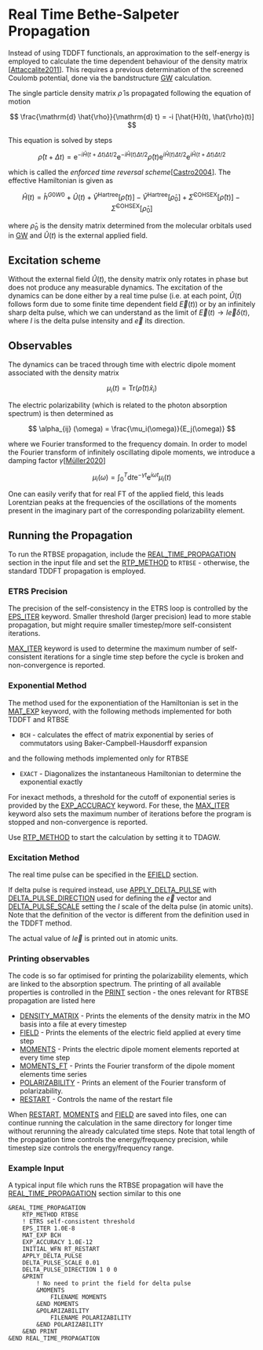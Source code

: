 # Real Time Bethe-Salpeter Propagation

Instead of using TDDFT functionals, an approximation to the self-energy is employed to calculate the
time dependent behaviour of the density matrix
\[[Attaccalite2011](http://dx.doi.org/10.1103/PhysRevB.84.245110)\]. This requires a previous
determination of the screened Coulomb potential, done via the bandstructure
[GW](#CP2K_INPUT.FORCE_EVAL.PROPERTIES.BANDSTRUCTURE.GW) calculation.

The single particle density matrix $\hat{\rho}$ is propagated following the equation of motion

$$ \frac{\mathrm{d} \hat{\rho}}{\mathrm{d} t} = -i [\hat{H}(t), \hat{\rho}(t)] $$

This equation is solved by steps

$$ \hat{\rho} (t + \Delta t) = \mathrm{e} ^ {- i \hat{H} (t+\Delta t) \Delta t/2} \mathrm{e} ^ {-i \hat{H}(t) \Delta t/2}
\hat{\rho} (t) \mathrm{e} ^ {i \hat{H}(t) \Delta t/2} \mathrm{e} ^ {i \hat{H} (t + \Delta t) \Delta t/2}$$

which is called the _enforced time reversal
scheme_\[[Castro2004](https://doi.org/10.1063/1.1774980)\]. The effective Hamiltonian is given as

$$ \hat{H}(t) = \hat{h}^{G0W0} + \hat{U} (t) +
\hat{V}^{\mathrm{Hartree}} [\hat{\rho}(t)] - \hat{V}^{\mathrm{Hartree}} [\hat{\rho}_0] +
\hat{\Sigma}^{\mathrm{COHSEX}}[\hat{\rho}(t)] - \hat{\Sigma}^{\mathrm{COHSEX}}[\hat{\rho}_0]
$$

where $\hat{\rho}_0$ is the density matrix determined from the molecular orbitals used in
[GW](#CP2K_INPUT.FORCE_EVAL.PROPERTIES.BANDSTRUCTURE.GW) and $\hat{U}(t)$ is the external applied
field.

## Excitation scheme

Without the external field $\hat{U}(t)$, the density matrix only rotates in phase but does not
produce any measurable dynamics. The excitation of the dynamics can be done either by a real time
pulse (i.e. at each point, $\hat{U}(t)$ follows form due to some finite time dependent field
$\vec{E}(t)$) or by an infinitely sharp delta pulse, which we can understand as the limit of
$\vec{E}(t) \to I \vec{e} \delta(t)$, where $I$ is the delta pulse intensity and $\vec{e}$ its
direction.

## Observables

The dynamics can be traced through time with electric dipole moment associated with the density
matrix

$$ \mu_i(t) = \mathrm{Tr} (\hat{\rho}(t) \hat{x}_i)
$$

The electric polarizability (which is related to the photon absorption spectrum) is then determined
as

$$ \alpha_{ij} (\omega) = \frac{\mu_i(\omega)}{E_j(\omega)}
$$

where we Fourier transformed to the frequency domain. In order to model the Fourier transform of
infinitely oscillating dipole moments, we introduce a damping factor
$\gamma$\[[Müller2020](https://doi.org/10.1002/jcc.26412)\]

$$ \mu_i(\omega) = \int _ 0 ^ T \mathrm{d}t \mathrm{e}^{-\gamma t} \mathrm{e} ^ {i \omega t} \mu_i(t)
$$

One can easily verify that for real FT of the applied field, this leads Lorentzian peaks at the
frequencies of the oscillations of the moments present in the imaginary part of the corresponding
polarizability element.

## Running the Propagation

To run the RTBSE propagation, include the
[REAL_TIME_PROPAGATION](#CP2K_INPUT.FORCE_EVAL.DFT.REAL_TIME_PROPAGATION) section in the input file
and set the [RTP_METHOD](#CP2K_INPUT.FORCE_EVAL.DFT.REAL_TIME_PROPAGATION.RTP_METHOD) to `RTBSE` -
otherwise, the standard TDDFT propagation is employed.

### ETRS Precision

The precision of the self-consistency in the ETRS loop is controlled by the
[EPS_ITER](#CP2K_INPUT.FORCE_EVAL.DFT.REAL_TIME_PROPAGATION.EPS_ITER) keyword. Smaller threshold
(larger precision) lead to more stable propagation, but might require smaller timestep/more
self-consistent iterations.

[MAX_ITER](#CP2K_INPUT.FORCE_EVAL.DFT.REAL_TIME_PROPAGATION.MAX_ITER) keyword is used to determine
the maximum number of self-consistent iterations for a single time step before the cycle is broken
and non-convergence is reported.

### Exponential Method

The method used for the exponentiation of the Hamiltonian is set in the
[MAT_EXP](#CP2K_INPUT.FORCE_EVAL.DFT.REAL_TIME_PROPAGATION.MAT_EXP) keyword, with the following
methods implemented for both TDDFT and RTBSE

- `BCH` - calculates the effect of matrix exponential by series of commutators using
  Baker-Campbell-Hausdorff expansion

and the following methods implemented only for RTBSE

- `EXACT` - Diagonalizes the instantaneous Hamiltonian to determine the exponential exactly

For inexact methods, a threshold for the cutoff of exponential series is provided by the
[EXP_ACCURACY](#CP2K_INPUT.FORCE_EVAL.DFT.REAL_TIME_PROPAGATION.EXP_ACCURACY) keyword. For these,
the [MAX_ITER](#CP2K_INPUT.FORCE_EVAL.DFT.REAL_TIME_PROPAGATION.MAX_ITER) keyword also sets the
maximum number of iterations before the program is stopped and non-convergence is reported.

Use [RTP_METHOD](#CP2K_INPUT.FORCE_EVAL.DFT.REAL_TIME_PROPAGATION.RTP_METHOD) to start the
calculation by setting it to TDAGW.

### Excitation Method

The real time pulse can be specified in the [EFIELD](#CP2K_INPUT.FORCE_EVAL.DFT.EFIELD) section.

If delta pulse is required instead, use
[APPLY_DELTA_PULSE](#CP2K_INPUT.FORCE_EVAL.DFT.REAL_TIME_PROPAGATION.APPLY_DELTA_PULSE) with
[DELTA_PULSE_DIRECTION](#CP2K_INPUT.FORCE_EVAL.DFT.REAL_TIME_PROPAGATION.DELTA_PULSE_DIRECTION) used
for defining the $\vec{e}$ vector and
[DELTA_PULSE_SCALE](#CP2K_INPUT.FORCE_EVAL.DFT.REAL_TIME_PROPAGATION.DELTA_PULSE_SCALE) setting the
$I$ scale of the delta pulse (in atomic units). Note that the definition of the vector is different
from the definition used in the TDDFT method.

The actual value of $I \vec{e}$ is printed out in atomic units.

### Printing observables

The code is so far optimised for printing the polarizability elements, which are linked to the
absorption spectrum. The printing of all available properties is controlled in the
[PRINT](#CP2K_INPUT.FORCE_EVAL.DFT.REAL_TIME_PROPAGATION.PRINT) section - the ones relevant for
RTBSE propagation are listed here

- [DENSITY_MATRIX](#CP2K_INPUT.FORCE_EVAL.DFT.REAL_TIME_PROPAGATION.PRINT.DENSITY_MATRIX) - Prints
  the elements of the density matrix in the MO basis into a file at every timestep
- [FIELD](#CP2K_INPUT.FORCE_EVAL.DFT.REAL_TIME_PROPAGATION.PRINT.FIELD) - Prints the elements of the
  electric field applied at every time step
- [MOMENTS](#CP2K_INPUT.FORCE_EVAL.DFT.REAL_TIME_PROPAGATION.PRINT.MOMENTS) - Prints the electric
  dipole moment elements reported at every time step
- [MOMENTS_FT](#CP2K_INPUT.FORCE_EVAL.DFT.REAL_TIME_PROPAGATION.PRINT.MOMENTS_FT) - Prints the
  Fourier transform of the dipole moment elements time series
- [POLARIZABILITY](#CP2K_INPUT.FORCE_EVAL.DFT.REAL_TIME_PROPAGATION.PRINT.POLARIZABILITY) - Prints
  an element of the Fourier transform of polarizability.
- [RESTART](#CP2K_INPUT.FORCE_EVAL.DFT.REAL_TIME_PROPAGATION.PRINT.RESTART) - Controls the name of
  the restart file

When [RESTART](#CP2K_INPUT.FORCE_EVAL.DFT.REAL_TIME_PROPAGATION.PRINT.RESTART),
[MOMENTS](#CP2K_INPUT.FORCE_EVAL.DFT.REAL_TIME_PROPAGATION.PRINT.MOMENTS) and
[FIELD](#CP2K_INPUT.FORCE_EVAL.DFT.REAL_TIME_PROPAGATION.PRINT.FIELD) are saved into files, one can
continue running the calculation in the same directory for longer time without rerunning the already
calculated time steps. Note that total length of the propagation time controls the energy/frequency
precision, while timestep size controls the energy/frequency range.

### Example Input

A typical input file which runs the RTBSE propagation will have the
[REAL_TIME_PROPAGATION](#CP2K_INPUT.FORCE_EVAL.DFT.REAL_TIME_PROPAGATION) section similar to this
one

```
&REAL_TIME_PROPAGATION
    RTP_METHOD RTBSE
    ! ETRS self-consistent threshold
    EPS_ITER 1.0E-8
    MAT_EXP BCH
    EXP_ACCURACY 1.0E-12
    INITIAL_WFN RT_RESTART
    APPLY_DELTA_PULSE
    DELTA_PULSE_SCALE 0.01
    DELTA_PULSE_DIRECTION 1 0 0
    &PRINT
        ! No need to print the field for delta pulse
        &MOMENTS
            FILENAME MOMENTS
        &END MOMENTS
        &POLARIZABILITY
            FILENAME POLARIZABILITY
        &END POLARIZABILITY
    &END PRINT
&END REAL_TIME_PROPAGATION
```
